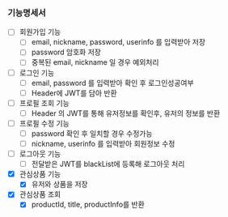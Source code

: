 ### 기능명세서
 - [ ] 회원가입 기능
   - [ ] email, nickname, password, userinfo 를 입력받아 저장
   - [ ] password 암호화 저장
   - [ ] 중복된 email, nickname 일 경우 예외처리
 - [ ] 로그인 기능
   - [ ] email, password 를 입력받아 확인 후 로그인성공여부
   - [ ] Header에 JWT를 담아 반환
 - [ ] 프로필 조회 기능
   - [ ] Header 의 JWT를 통해 유저정보를 확인후, 유저의 정보를 반환
 - [ ] 프로필 수정 기능
   - [ ] password 확인 후 일치할 경우 수정가능
   - [ ] nickname, userinfo 를 입력받아 회원정보 수정
 - [ ] 로그아웃 기능
   - [ ] 전달받은 JWT를 blackList에 등록해 로그아웃 처리

 -[x] 관심상품 기능
   -[x] 유저와 상품을 저장
 - [x] 관심상품 조회
   - [x] productId, title, productInfo를 반환